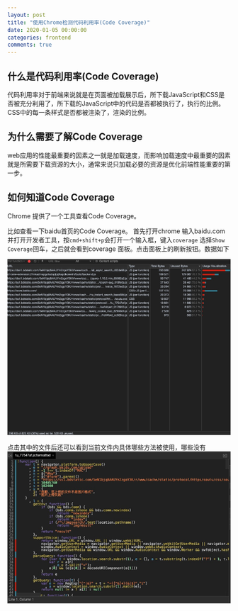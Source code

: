 ```yaml
---
layout: post
title: "使用Chrome检测代码利用率(Code Coverage)"
date: 2020-01-05 00:00:00
categories: frontend
comments: true
---
```


## 什么是代码利用率(Code Coverage)

代码利用率对于前端来说就是在页面被加载展示后，所下载JavaScript和CSS是否被充分利用了，所下载的JavaScript中的代码是否都被执行了，执行的比例。CSS中的每一条样式是否都被渲染了，渲染的比例。

## 为什么需要了解Code Coverage

web应用的性能最重要的因素之一就是加载速度，而影响加载速度中最重要的因素就是所需要下载资源的大小，通常来说只加载必要的资源是优化前端性能重要的第一步。

## 如何知道Code Coverage

Chrome 提供了一个工具查看Code Coverage。

比如查看一下baidu首页的Code Coverage。
首先打开chrome 输入baidu.com并打开开发者工具，按`cmd+shift+p`会打开一个输入框，键入`coverage` 选择`Show Coverage`回车，之后就会看到coverage 面板。点击面板上的刷新按钮。数据如下


![baidu的CodeCoverage](/assets/posts/2020-01-05/baidu-coverage.jpg "baidu的Code Coverage")

点击其中的文件后还可以看到当前文件内具体哪些方法被使用，哪些没有
![baidu的CodeCoverage](/assets/posts/2020-01-05/baidu-coverage-file.jpg "baidu的Code Coverage")
